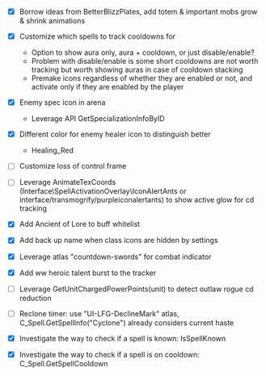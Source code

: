 - [x] Borrow ideas from BetterBlizzPlates, add totem & important mobs grow & shrink animations

- [x] Customize which spells to track cooldowns for
  - Option to show aura only, aura + cooldown, or just disable/enable?
  - Problem with disable/enable is some short cooldowns are not worth tracking but worth showing auras in case of cooldown stacking
  - Premake icons regardless of whether they are enabled or not, and activate only if they are enabled by the player

- [x] Enemy spec icon in arena
  - Leverage API GetSpecializationInfoByID

- [x] Different color for enemy healer icon to distinguish better
  - Healing_Red

- [ ] Customize loss of control frame

- [ ] Leverage AnimateTexCoords (Interface\SpellActivationOverlay\IconAlertAnts or interface/transmogrify/purpleiconalertants) to show active glow for cd tracking

- [x] Add Ancient of Lore to buff whitelist

- [x] Add back up name when class icons are hidden by settings

- [x] Leverage atlas "countdown-swords" for combat indicator

- [x] Add ww heroic talent burst to the tracker

- [ ] Leverage GetUnitChargedPowerPoints(unit) to detect outlaw rogue cd reduction

- [ ] Reclone timer: use "UI-LFG-DeclineMark" atlas, C_Spell.GetSpellInfo("Cyclone") already considers current haste

- [x] Investigate the way to check if a spell is known: IsSpellKnown

- [x] Investigate the way to check if a spell is on cooldown: C_Spell.GetSpellCooldown
